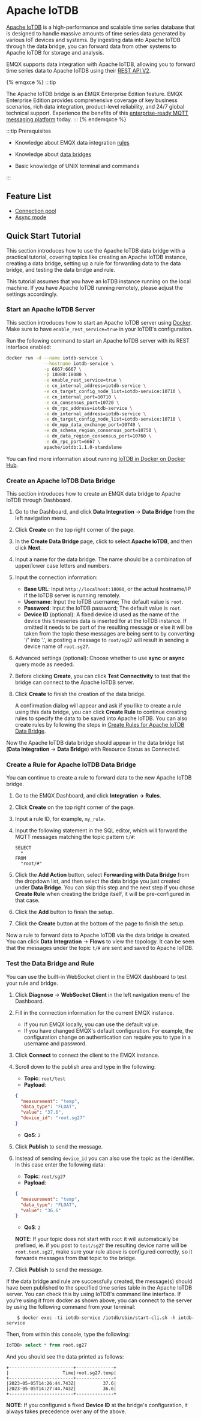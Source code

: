 # Apache IoTDB

[Apache IoTDB](https://iotdb.apache.org/) is a high-performance and scalable time series database that is designed to handle massive amounts of time series data generated by various IoT devices and systems. By ingesting data into Apache IoTDB through the data bridge, you can forward data from other systems to Apache IoTDB for storage and analysis.

EMQX supports data integration with Apache IoTDB, allowing you to forward time series data to Apache IoTDB using their [REST API V2](https://iotdb.apache.org/UserGuide/Master/API/RestServiceV2.html).

{% emqxce %}
:::tip

The Apache IoTDB bridge is an EMQX Enterprise Edition feature. EMQX Enterprise Edition provides comprehensive coverage of key business scenarios, rich data integration, product-level reliability, and 24/7 global technical support. Experience the benefits of this [enterprise-ready MQTT messaging platform](https://www.emqx.com/en/try?product=enterprise) today.
::: {% endemqxce %}

:::tip Prerequisites

- Knowledge about EMQX data integration [rules](./rules.md)

- Knowledge about [data bridges](./data-bridges.md)

- Basic knowledge of UNIX terminal and commands

:::

## Feature List

- [Connection pool](./data-bridges.md#connection-pool)
- [Async mode](./data-bridges.md#async-mode)
<!-- - [Batch mode](./data-bridges.md) -->
<!-- - [Buffer mode](./data-bridges.md) -->

## Quick Start Tutorial

This section introduces how to use the Apache IoTDB data bridge with a practical tutorial, covering topics like creating an Apache IoTDB instance, creating a data bridge, setting up a rule for forwarding data to the data bridge, and testing the data bridge and rule.

This tutorial assumes that you have an IoTDB instance running on the local machine. If you have Apache IoTDB running remotely, please adjust the settings accordingly.

### Start an Apache IoTDB Server

This section introduces how to start an Apache IoTDB server using [Docker](https://www.docker.com/). Make sure to have `enable_rest_service=true` in your IoTDB's configuration.

Run the following command to start an Apache IoTDB server with its REST interface enabled:

```bash
docker run -d --name iotdb-service \
              --hostname iotdb-service \
              -p 6667:6667 \
              -p 18080:18080 \
              -e enable_rest_service=true \
              -e cn_internal_address=iotdb-service \
              -e cn_target_config_node_list=iotdb-service:10710 \
              -e cn_internal_port=10710 \
              -e cn_consensus_port=10720 \
              -e dn_rpc_address=iotdb-service \
              -e dn_internal_address=iotdb-service \
              -e dn_target_config_node_list=iotdb-service:10710 \
              -e dn_mpp_data_exchange_port=10740 \
              -e dn_schema_region_consensus_port=10750 \
              -e dn_data_region_consensus_port=10760 \
              -e dn_rpc_port=6667 \
              apache/iotdb:1.1.0-standalone
```

You can find more information about running [IoTDB in Docker on Docker Hub](https://hub.docker.com/r/apache/iotdb).

### Create an Apache IoTDB Data Bridge

This section introduces how to create an EMQX data bridge to Apache IoTDB through Dashboard.

1. Go to the Dashboard, and click **Data Integration** -> **Data Bridge** from the left navigation menu.

2. Click **Create** on the top right corner of the page.

3. In the **Create Data Bridge** page, click to select **Apache IoTDB**, and then click **Next**.

4. Input a name for the data bridge. The name should be a combination of upper/lower case letters and numbers.

5. Input the connection information:
   * **Base URL**: Input `http://localhost:18080`, or the actual hostname/IP if the IoTDB server is running remotely.
   * **Username**: Input the IoTDB username; The default value is `root`.
   * **Password**: Input the IoTDB password; The default value is `root`.
   * **Device ID** (optional): A fixed device id used as the name of the device this timeseries data is inserted for at the IoTDB instance. If omitted it needs to be part of the resulting message or else it will be taken from the topic these messages are being sent to by converting '/' into '.', ie posting a message to `root/sg27` will result in sending a device name of `root.sg27`.

7. Advanced settings (optional):  Choose whether to use **sync** or **async** query mode as needed.

8. Before clicking **Create**, you can click **Test Connectivity** to test that the bridge can connect to the Apache IoTDB server.

9. Click **Create** to finish the creation of the data bridge.

   A confirmation dialog will appear and ask if you like to create a rule using this data bridge, you can click **Create Rule** to continue creating rules to specify the data to be saved into Apache IoTDB. You can also create rules by following the steps in [Create Rules for Apache IoTDB Data Bridge](#create-a-rule-for-apache-iotdb-bridge).

Now the Apache IoTDB data bridge should appear in the data bridge list (**Data Integration** -> **Data Bridge**) with Resource Status as Connected.

### Create a Rule for Apache IoTDB Data Bridge

You can continue to create a rule to forward data to the new Apache IoTDB bridge.

1. Go to the EMQX Dashboard, and click **Integration -> Rules**.

2. Click **Create** on the top right corner of the page.

3. Input a rule ID, for example, `my_rule`.

4. Input the following statement in the SQL editor, which will forward the MQTT messages matching the topic pattern `t/#`:
   ```
   SELECT
     *
   FROM
     "root/#"

   ```

5. Click the **Add Action** button, select **Forwarding with Data Bridge** from the dropdown list, and then select the data bridge you just created under **Data Bridge**. You can skip this step and the next step if you chose **Create Rule** when creating the bridge itself, it will be pre-configured in that case.

6. Click the **Add** button to finish the setup.

7. Click the **Create** button at the bottom of the page to finish the setup.

Now a rule to forward data to Apache IoTDB via the data bridge is created. You can click **Data Integration** -> **Flows** to view the topology. It can be seen that the messages under the topic `t/#` are sent and saved to Apache IoTDB.

### Test the Data Bridge and Rule

You can use the built-in WebSocket client in the EMQX dashboard to test your rule and bridge.

1. Click **Diagnose** -> **WebSocket Client** in the left navigation menu of the Dashboard.

2. Fill in the connection information for the current EMQX instance.

   - If you run EMQX locally, you can use the default value.
   - If you have changed EMQX's default configuration. For example, the configuration change on authentication can require you to type in a username and password.

3. Click **Connect** to connect the client to the EMQX instance.

3. Scroll down to the publish area and type in the following:
   * **Topic**: `root/test`
   * **Payload**:
   ```json
   {
     "measurement": "temp",
     "data_type": "FLOAT",
     "value": "37.6",
     "device_id": "root.sg27"
   }
   ```
   * **QoS**: `2`

4. Click **Publish** to send the message.

5. Instead of sending `device_id` you can also use the topic as the identifier. In this case enter the following data:
   * **Topic**: `root/sg27`
   * **Payload**:
   ```json
   {
     "measurement": "temp",
     "data_type": "FLOAT",
     "value": "36.6"
   }
   ```
   * **QoS**: `2`

   **NOTE**: If your topic does not start with `root` it will automatically be prefixed, ie. if you post to `test/sg27` the resulting device name will be `root.test.sg27`, make sure your rule above is configured correctly, so it forwards messages from that topic to the bridge.

6. Click **Publish** to send the message.

If the data bridge and rule are successfully created, the message(s) should have been published to the specified time series table in the Apache IoTDB server. You can check this by using IoTDB's command line interface. If you're using it from docker as shown above, you can connect to the server by using the following command from your terminal:

```shell
    $ docker exec -ti iotdb-service /iotdb/sbin/start-cli.sh -h iotdb-service
```

Then, from within this console, type the following:
```sql
IoTDB> select * from root.sg27
```
And you should see the data printed as follows:
```
+------------------------+--------------+
|                    Time|root.sg27.temp|
+------------------------+--------------+
|2023-05-05T14:26:44.743Z|          37.6|
|2023-05-05T14:27:44.743Z|          36.6|
+------------------------+--------------+
```
**NOTE**: If you configured a fixed **Device ID** at the bridge's configuration, it always takes precedence over any of the above.
